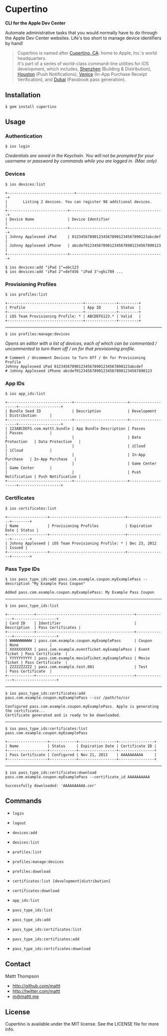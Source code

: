 # Cupertino
**CLI for the Apple Dev Center**

Automate administrative tasks that you would normally have to do through the Apple Dev Center websites. Life's too short to manage device identifiers by hand!

> Cupertino is named after [Cupertino, CA](http://en.wikipedia.org/wiki/Cupertino,_California): home to Apple, Inc.'s world headquarters.  
> It's part of a series of world-class command-line utilities for iOS development, which includes, [Shenzhen](https://github.com/mattt/shenzhen) (Building & Distribution), [Houston](https://github.com/mattt/houston) (Push Notifications), [Venice](https://github.com/mattt/venice) (In-App Purchase Receipt Verification), and [Dubai](https://github.com/mattt/dubai) (Passbook pass generation).

## Installation

    $ gem install cupertino

## Usage

### Authentication

    $ ios login


_Credentials are saved in the Keychain. You will not be prompted for your username or password by commands while you are logged in. (Mac only)_

### Devices

    $ ios devices:list

    +------------------------------+---------------------------------------+
    |       Listing 2 devices. You can register 98 additional devices.     |
    +---------------------------+------------------------------------------+
    | Device Name               | Device Identifier                        |
    +---------------------------+------------------------------------------+
    | Johnny Appleseed iPad     | 0123456789012345678901234567890123abcdef |
    | Johnny Appleseed iPhone   | abcdef0123456789012345678901234567890123 |
    +---------------------------+------------------------------------------+

    $ ios devices:add "iPad 1"=abc123
    $ ios devices:add "iPad 2"=def456 "iPad 3"=ghi789 ...

### Provisioning Profiles

    $ ios profiles:list

    +----------------------------------+--------------+---------+
    | Profile                          | App ID       | Status  |
    +----------------------------------+--------------+---------+
    | iOS Team Provisioning Profile: * | ABCDEFG123.* | Valid   |
    +----------------------------------+--------------+---------+

---

    $ ios profiles:manage:devices

_Opens an editor with a list of devices, each of which can be commented / uncommented to turn them off / on for that provisioning profile._

    # Comment / Uncomment Devices to Turn Off / On for Provisioning Profile
    Johnny Appleseed iPad 0123456789012345678901234567890123abcdef
    # Johnny Appleseed iPhone abcdef0123456789012345678901234567890123

### App IDs

    $ ios app_ids:list

    +-----------------------------+------------------------+-------------------+-------------------+
    | Bundle Seed ID              | Description            | Development       | Distribution      |
    +-----------------------------+------------------------+-------------------+-------------------+
    | 123ABCDEFG.com.mattt.bundle | App Bundle Description | Passes            | Passes            |
    |                             |                        | Data Protection   | Data Protection   |
    |                             |                        | iCloud            | iCloud            |
    |                             |                        | In-App Purchase   | In-App Purchase   |
    |                             |                        | Game Center       | Game Center       |
    |                             |                        | Push Notification | Push Notification |
    +-----------------------------+------------------------+-------------------+-------------------+

### Certificates

    $ ios certificates:list

    +------------------+----------------------------------+-----------------+--------+
    | Name             | Provisioning Profiles            | Expiration Date | Status |
    +------------------+----------------------------------+-----------------+--------+
    | Johnny Appleseed | iOS Team Provisioning Profile: * | Dec 23, 2012    | Issued |
    +------------------+----------------------------------+-----------------+--------+

### Pass Type IDs

    $ ios pass_type_ids:add pass.com.example.coupon.myExamplePass --description "My Example Pass Coupon"

    Added pass.com.example.coupon.myExamplePass: My Example Pass Coupon

---

    $ ios pass_type_ids:list

    +------------+--------------------------------------------+--------------+-------------------+
    | Card ID    | Identifier                                 | Description  | Pass Certificates |
    +------------+--------------------------------------------+--------------+-------------------+
    | WWWWWWWWWW | pass.com.example.coupon.myExamplePass      | Coupon       | None              |
    | XXXXXXXXXX | pass.com.example.eventTicket.myExamplePass | Event Ticket | Pass Certificate  |
    | YYYYYYYYYY | pass.com.example.movieTicket.myExamplePass | Movie Ticket | Pass Certificate  |
    | ZZZZZZZZZZ | pass.com.example.test.001                  | Test         | Pass Certificate  |
    +------------+--------------------------------------------+--------------+-------------------+

---

    $ ios pass_type_ids:certificates:add pass.com.example.coupon.myExamplePass --csr /path/to/csr

    Configured pass.com.example.coupon.myExamplePass. Apple is generating the certificate...
    Certificate generated and is ready to be downloaded.

---

    $ ios pass_type_ids:certificates:list pass.com.example.coupon.myExamplePass

    +------------------+------------+-----------------+----------------+
    | Name             | Status     | Expiration Date | Certificate ID |
    +------------------+------------+-----------------+----------------+
    | Pass Certificate | Configured | Nov 21, 2013    | AAAAAAAAAA     |
    +------------------+------------+-----------------+----------------+

---

    $ ios pass_type_ids:certificates:download pass.com.example.coupon.myExamplePass --certificate_id AAAAAAAAAA

    Successfully downloaded: 'AAAAAAAAAA.cer'

## Commands

- `login`
- `logout`

- `devices:add`
- `devices:list`

- `profiles:list`
- `profiles:manage:devices`
- `profiles:download`

- `certificates:list [development|distribution]`
- `certificates:download`

- `app_ids:list`

- `pass_type_ids:list`
- `pass_type_ids:add`
- `pass_type_ids:certificates:list`
- `pass_type_ids:certificates:add`
- `pass_type_ids:certificates:download`

## Contact

Mattt Thompson

- http://github.com/mattt
- http://twitter.com/mattt
- m@mattt.me

## License

Cupertino is available under the MIT license. See the LICENSE file for more info.
